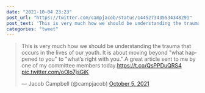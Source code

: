 ```yaml
---
date: "2021-10-04 23:23"
post_url: "https://twitter.com/campjacob/status/1445273435534348291"
post_text: 'This is very much how we should be understanding the trauma that occurs in the lives of our youth. It is about moving beyond "what happened to you" to "what’s right with you." A great article sent to me by one of my committee members today. https://t.co/QsPPDuQRS4 https://t.co/oOlo7jsGiK'
categories: "tweet"
---
```


<blockquote class="twitter-tweet"><p lang="en" dir="ltr">This is very much how we should be understanding the trauma that occurs in the lives of our youth. It is about moving beyond "what happened to you" to "what’s right with you." A great article sent to me by one of my committee members today.<a href="https://t.co/QsPPDuQRS4">https://t.co/QsPPDuQRS4</a> <a href="https://t.co/oOlo7jsGiK">pic.twitter.com/oOlo7jsGiK</a></p>&mdash; Jacob Campbell (@campjacob) <a href="https://twitter.com/campjacob/status/1445273435534348291?ref_src=twsrc%5Etfw">October 5, 2021</a></blockquote> <script async src="https://platform.twitter.com/widgets.js" charset="utf-8"></script> 

